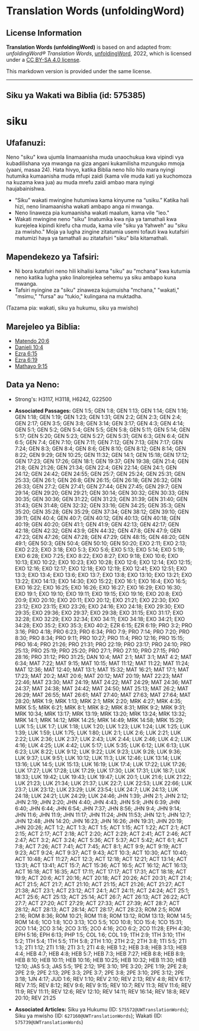 # Translation Words (unfoldingWord)

## License Information

**Translation Words (unfoldingWord)** is based on and adapted from: _unfoldingWord® Translation Words_, [unfoldingWord](https://unfoldingword.org/utw), 2022, which is licensed under a [CC BY-SA 4.0 license](https://creativecommons.org/licenses/by-sa/4.0/legalcode.en).

This markdown version is provided under the same license.



--------------------------------

## Siku ya Wakati wa Biblia (id: 575385)

siku
====

Ufafanuzi:
----------

Neno "siku" kwa ujumla linamaanisha muda unaochukua kwa vipindi vya kubadilishana vya mwanga na giza angani kukamilisha mzunguko mmoja (yaani, masaa 24\). Hata hivyo, katika Biblia neno hilo hilo mara nyingi hutumika kumaanisha muda mfupi zaidi (kama vile muda kati ya kuchomoza na kuzama kwa jua) au muda mrefu zaidi ambao mara nyingi haujabainishwa.

* “Siku” wakati mwingine hutumiwa kama kinyume na “usiku.” Katika hali hizi, neno linamaanisha wakati ambapo anga ni mwanga.
* Neno linaweza pia kumaanisha wakati maalum, kama vile "leo."
* Wakati mwingine neno "siku" linatumika kwa njia ya tamathali kwa kurejelea kipindi kirefu cha muda, kama vile "siku ya Yahweh" au "siku za mwisho." Moja ya lugha zingine zitatumia usemi tofauti kwa kutafsiri matumizi haya ya tamathali au zitatafsiri "siku" bila kitamathali.

Mapendekezo ya Tafsiri:
-----------------------

* Ni bora kutafsiri neno hili kihalisi kama "siku" au "mchana" kwa kutumia neno katika lugha yako linalorejelea sehemu ya siku ambapo kuna mwanga.
* Tafsiri nyingine za "siku" zinaweza kujumuisha "mchana," "wakati," "msimu," "fursa" au "tukio," kulingana na muktadha.

(Tazama pia: wakati, siku ya hukumu, siku ya mwisho)

Marejeleo ya Biblia:
--------------------

* [Matendo 20:6](https://ref.ly/Acts20:6)
* [Danieli 10:4](https://ref.ly/Dan10:4)
* [Ezra 6:15](https://ref.ly/Ezra6:15)
* [Ezra 6:19](https://ref.ly/Ezra6:19)
* [Mathayo 9:15](https://ref.ly/Matt9:15)

Data ya Neno:
-------------

* Strong's: H3117, H3118, H6242, G22500

* **Associated Passages:** GEN 1:5; GEN 1:8; GEN 1:13; GEN 1:14; GEN 1:16; GEN 1:18; GEN 1:19; GEN 1:23; GEN 1:31; GEN 2:2; GEN 2:3; GEN 2:4; GEN 2:17; GEN 3:5; GEN 3:8; GEN 3:14; GEN 3:17; GEN 4:3; GEN 4:14; GEN 5:1; GEN 5:2; GEN 5:4; GEN 5:5; GEN 5:8; GEN 5:11; GEN 5:14; GEN 5:17; GEN 5:20; GEN 5:23; GEN 5:27; GEN 5:31; GEN 6:3; GEN 6:4; GEN 6:5; GEN 7:4; GEN 7:10; GEN 7:11; GEN 7:12; GEN 7:13; GEN 7:17; GEN 7:24; GEN 8:3; GEN 8:4; GEN 8:6; GEN 8:10; GEN 8:12; GEN 8:14; GEN 8:22; GEN 9:29; GEN 10:25; GEN 11:32; GEN 14:1; GEN 15:18; GEN 17:12; GEN 17:23; GEN 17:26; GEN 18:1; GEN 19:37; GEN 19:38; GEN 21:4; GEN 21:8; GEN 21:26; GEN 21:34; GEN 22:4; GEN 22:14; GEN 24:1; GEN 24:12; GEN 24:42; GEN 24:55; GEN 25:7; GEN 25:24; GEN 25:31; GEN 25:33; GEN 26:1; GEN 26:8; GEN 26:15; GEN 26:18; GEN 26:32; GEN 26:33; GEN 27:2; GEN 27:41; GEN 27:44; GEN 27:45; GEN 29:7; GEN 29:14; GEN 29:20; GEN 29:21; GEN 30:14; GEN 30:32; GEN 30:33; GEN 30:35; GEN 30:36; GEN 31:22; GEN 31:23; GEN 31:39; GEN 31:40; GEN 31:43; GEN 31:48; GEN 32:32; GEN 33:16; GEN 34:25; GEN 35:3; GEN 35:20; GEN 35:28; GEN 35:29; GEN 37:34; GEN 38:12; GEN 39:10; GEN 39:11; GEN 40:4; GEN 40:7; GEN 40:12; GEN 40:13; GEN 40:18; GEN 40:19; GEN 40:20; GEN 41:1; GEN 41:9; GEN 42:13; GEN 42:17; GEN 42:18; GEN 42:32; GEN 43:9; GEN 44:32; GEN 47:8; GEN 47:9; GEN 47:23; GEN 47:26; GEN 47:28; GEN 47:29; GEN 48:15; GEN 48:20; GEN 49:1; GEN 50:3; GEN 50:4; GEN 50:10; GEN 50:20; EXO 2:11; EXO 2:13; EXO 2:23; EXO 3:18; EXO 5:3; EXO 5:6; EXO 5:13; EXO 5:14; EXO 5:19; EXO 6:28; EXO 7:25; EXO 8:22; EXO 8:27; EXO 9:18; EXO 10:6; EXO 10:13; EXO 10:22; EXO 10:23; EXO 10:28; EXO 12:6; EXO 12:14; EXO 12:15; EXO 12:16; EXO 12:17; EXO 12:18; EXO 12:19; EXO 12:41; EXO 12:51; EXO 13:3; EXO 13:4; EXO 13:6; EXO 13:7; EXO 13:8; EXO 13:10; EXO 13:21; EXO 13:22; EXO 14:13; EXO 14:30; EXO 15:22; EXO 16:1; EXO 16:4; EXO 16:5; EXO 16:22; EXO 16:25; EXO 16:26; EXO 16:27; EXO 16:29; EXO 16:30; EXO 19:1; EXO 19:10; EXO 19:11; EXO 19:15; EXO 19:16; EXO 20:8; EXO 20:9; EXO 20:10; EXO 20:11; EXO 20:12; EXO 21:21; EXO 22:30; EXO 23:12; EXO 23:15; EXO 23:26; EXO 24:16; EXO 24:18; EXO 29:30; EXO 29:35; EXO 29:36; EXO 29:37; EXO 29:38; EXO 31:15; EXO 31:17; EXO 32:28; EXO 32:29; EXO 32:34; EXO 34:11; EXO 34:18; EXO 34:21; EXO 34:28; EXO 35:2; EXO 35:3; EXO 40:2; EZR 6:15; EZR 6:19; PRO 3:2; PRO 3:16; PRO 4:18; PRO 6:23; PRO 6:34; PRO 7:9; PRO 7:14; PRO 7:20; PRO 8:30; PRO 8:34; PRO 9:11; PRO 10:27; PRO 11:4; PRO 12:16; PRO 15:15; PRO 16:4; PRO 21:26; PRO 21:31; PRO 22:19; PRO 23:17; PRO 24:10; PRO 25:13; PRO 25:19; PRO 25:20; PRO 27:1; PRO 27:10; PRO 27:15; PRO 28:16; PRO 31:12; PRO 31:25; DAN 10:4; MAT 2:1; MAT 3:1; MAT 4:2; MAT 6:34; MAT 7:22; MAT 9:15; MAT 10:15; MAT 11:12; MAT 11:22; MAT 11:24; MAT 12:36; MAT 12:40; MAT 13:1; MAT 15:32; MAT 16:21; MAT 17:1; MAT 17:23; MAT 20:2; MAT 20:6; MAT 20:12; MAT 20:19; MAT 22:23; MAT 22:46; MAT 23:30; MAT 24:19; MAT 24:22; MAT 24:29; MAT 24:36; MAT 24:37; MAT 24:38; MAT 24:42; MAT 24:50; MAT 25:13; MAT 26:2; MAT 26:29; MAT 26:55; MAT 26:61; MAT 27:40; MAT 27:63; MAT 27:64; MAT 28:20; MRK 1:9; MRK 1:13; MRK 2:1; MRK 2:20; MRK 4:27; MRK 4:35; MRK 5:5; MRK 6:21; MRK 8:1; MRK 8:2; MRK 8:31; MRK 9:2; MRK 9:31; MRK 10:34; MRK 13:17; MRK 13:19; MRK 13:20; MRK 13:24; MRK 13:32; MRK 14:1; MRK 14:12; MRK 14:25; MRK 14:49; MRK 14:58; MRK 15:29; LUK 1:5; LUK 1:7; LUK 1:18; LUK 1:20; LUK 1:23; LUK 1:24; LUK 1:25; LUK 1:39; LUK 1:59; LUK 1:75; LUK 1:80; LUK 2:1; LUK 2:6; LUK 2:21; LUK 2:22; LUK 2:36; LUK 2:37; LUK 2:43; LUK 2:44; LUK 2:46; LUK 4:2; LUK 4:16; LUK 4:25; LUK 4:42; LUK 5:17; LUK 5:35; LUK 6:12; LUK 6:13; LUK 6:23; LUK 8:22; LUK 9:12; LUK 9:22; LUK 9:23; LUK 9:28; LUK 9:36; LUK 9:37; LUK 9:51; LUK 10:12; LUK 11:3; LUK 12:46; LUK 13:14; LUK 13:16; LUK 14:5; LUK 15:13; LUK 16:19; LUK 17:4; LUK 17:22; LUK 17:26; LUK 17:27; LUK 17:28; LUK 17:29; LUK 17:30; LUK 17:31; LUK 18:7; LUK 18:33; LUK 19:42; LUK 19:43; LUK 19:47; LUK 20:1; LUK 21:6; LUK 21:22; LUK 21:23; LUK 21:34; LUK 21:37; LUK 22:7; LUK 22:53; LUK 22:66; LUK 23:7; LUK 23:12; LUK 23:29; LUK 23:54; LUK 24:7; LUK 24:13; LUK 24:18; LUK 24:21; LUK 24:29; LUK 24:46; JHN 1:39; JHN 2:1; JHN 2:12; JHN 2:19; JHN 2:20; JHN 4:40; JHN 4:43; JHN 5:9; JHN 6:39; JHN 6:40; JHN 6:44; JHN 6:54; JHN 7:37; JHN 8:56; JHN 9:4; JHN 9:14; JHN 11:6; JHN 11:9; JHN 11:17; JHN 11:24; JHN 11:53; JHN 12:1; JHN 12:7; JHN 12:48; JHN 14:20; JHN 16:23; JHN 16:26; JHN 19:31; JHN 20:19; JHN 20:26; ACT 1:2; ACT 1:3; ACT 1:5; ACT 1:15; ACT 1:22; ACT 2:1; ACT 2:15; ACT 2:17; ACT 2:18; ACT 2:20; ACT 2:29; ACT 2:41; ACT 2:46; ACT 2:47; ACT 3:2; ACT 3:24; ACT 5:36; ACT 5:37; ACT 5:42; ACT 6:1; ACT 7:8; ACT 7:26; ACT 7:41; ACT 7:45; ACT 8:1; ACT 9:9; ACT 9:19; ACT 9:23; ACT 9:24; ACT 9:37; ACT 9:43; ACT 10:3; ACT 10:30; ACT 10:40; ACT 10:48; ACT 11:27; ACT 12:3; ACT 12:18; ACT 12:21; ACT 13:14; ACT 13:31; ACT 13:41; ACT 15:7; ACT 15:36; ACT 16:5; ACT 16:12; ACT 16:13; ACT 16:18; ACT 16:35; ACT 17:11; ACT 17:17; ACT 17:31; ACT 18:18; ACT 19:9; ACT 20:6; ACT 20:16; ACT 20:18; ACT 20:26; ACT 20:31; ACT 21:4; ACT 21:5; ACT 21:7; ACT 21:10; ACT 21:15; ACT 21:26; ACT 21:27; ACT 21:38; ACT 23:1; ACT 23:12; ACT 24:1; ACT 24:11; ACT 24:24; ACT 25:1; ACT 25:6; ACT 25:13; ACT 25:14; ACT 26:7; ACT 26:13; ACT 26:22; ACT 27:7; ACT 27:20; ACT 27:29; ACT 27:33; ACT 27:39; ACT 28:7; ACT 28:12; ACT 28:13; ACT 28:14; ACT 28:17; ACT 28:23; ROM 2:5; ROM 2:16; ROM 8:36; ROM 10:21; ROM 11:8; ROM 13:12; ROM 13:13; ROM 14:5; ROM 14:6; 1CO 1:8; 1CO 3:13; 1CO 5:5; 1CO 10:8; 1CO 15:4; 1CO 15:31; 2CO 1:14; 2CO 3:14; 2CO 3:15; 2CO 4:16; 2CO 6:2; 2CO 11:28; EPH 4:30; EPH 5:16; EPH 6:13; PHP 1:5; COL 1:6; COL 1:9; 1TH 2:9; 1TH 3:10; 1TH 5:2; 1TH 5:4; 1TH 5:5; 1TH 5:8; 2TH 1:10; 2TH 2:2; 2TH 3:8; 1TI 5:5; 2TI 1:3; 2TI 1:12; 2TI 1:18; 2TI 3:1; 2TI 4:8; HEB 1:2; HEB 3:8; HEB 3:13; HEB 4:4; HEB 4:7; HEB 4:8; HEB 5:7; HEB 7:3; HEB 7:27; HEB 8:8; HEB 8:9; HEB 8:10; HEB 10:11; HEB 10:16; HEB 10:25; HEB 10:32; HEB 11:30; HEB 12:10; JAS 5:3; JAS 5:5; 1PE 2:12; 1PE 3:10; 1PE 3:20; 2PE 1:19; 2PE 2:8; 2PE 2:9; 2PE 2:13; 2PE 3:3; 2PE 3:7; 2PE 3:8; 2PE 3:10; 2PE 3:12; 2PE 3:18; 1JN 4:17; JUD 1:6; REV 1:10; REV 2:10; REV 2:13; REV 4:8; REV 6:17; REV 7:15; REV 8:12; REV 9:6; REV 9:15; REV 10:7; REV 11:3; REV 11:6; REV 11:9; REV 11:11; REV 12:6; REV 12:10; REV 14:11; REV 16:14; REV 18:8; REV 20:10; REV 21:25
* **Associated Articles:** Siku ya Hukumu (ID: `575572@UWTranslationWords`); Siku ya mwisho (ID: `627160@UWTranslationWords`); Wakati (ID: `575739@UWTranslationWords`)

